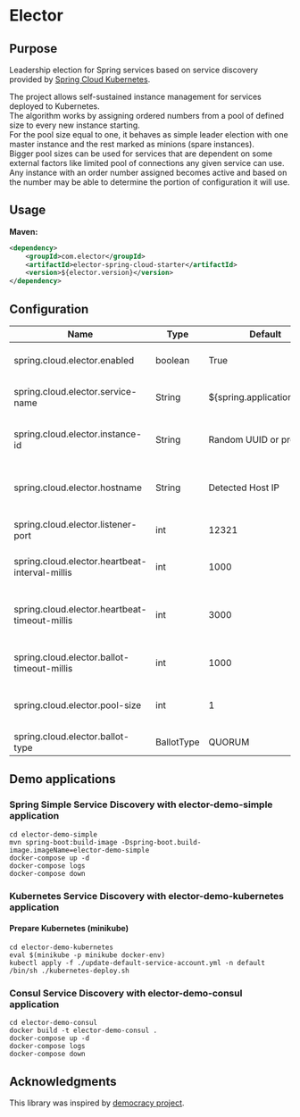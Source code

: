 # Elector

## Purpose
Leadership election for Spring services based on service discovery provided by [Spring Cloud Kubernetes](https://spring.io/projects/spring-cloud-kubernetes).

The project allows self-sustained instance management for services deployed to Kubernetes.  
The algorithm works by assigning ordered numbers from a pool of defined size to every new instance starting.  
For the pool size equal to one, it behaves as simple leader election with one master instance and the rest marked as minions (spare instances).  
Bigger pool sizes can be used for services that are dependent on some external factors like limited pool of connections any given service can use.  
Any instance with an order number assigned becomes active and based on the number may be able to determine the portion of configuration it will use.

## Usage

**Maven:**
```xml
<dependency>
    <groupId>com.elector</groupId>
    <artifactId>elector-spring-cloud-starter</artifactId>
    <version>${elector.version}</version>
</dependency>
```

## Configuration

| Name                                           | Type       | Default                    | Description                                   |
|------------------------------------------------|------------|----------------------------|-----------------------------------------------|
| spring.cloud.elector.enabled                   | boolean    | True                       | Enables election process                      |
| spring.cloud.elector.service-name              | String     | ${spring.application.name} | Service name in Service Discovery             |
| spring.cloud.elector.instance-id               | String     | Random UUID or provided    | Instance ID provided by Service Discovery     |
| spring.cloud.elector.hostname                  | String     | Detected Host IP           | Host IP provided by Service Discovery         |
| spring.cloud.elector.listener-port             | int        | 12321                      | Inter-instance communication port             |
| spring.cloud.elector.heartbeat-interval-millis | int        | 1000                       | Time between heartbeat messages               |
| spring.cloud.elector.heartbeat-timeout-millis  | int        | 3000                       | Time after which peer instance becomes ABSENT |
| spring.cloud.elector.ballot-timeout-millis     | int        | 1000                       | Time of collecting ballots                    |
| spring.cloud.elector.pool-size                 | int        | 1                          | Number of service instances to activate       |
| spring.cloud.elector.ballot-type               | BallotType | QUORUM                     | The way of resolving ballot                   |


## Demo applications

### Spring Simple Service Discovery with elector-demo-simple application

```shell
cd elector-demo-simple
mvn spring-boot:build-image -Dspring-boot.build-image.imageName=elector-demo-simple
docker-compose up -d
docker-compose logs
docker-compose down
```

### Kubernetes Service Discovery with elector-demo-kubernetes application

#### Prepare Kubernetes (minikube)

```shell
cd elector-demo-kubernetes
eval $(minikube -p minikube docker-env)
kubectl apply -f ./update-default-service-account.yml -n default
/bin/sh ./kubernetes-deploy.sh
```

### Consul Service Discovery with elector-demo-consul application

```shell
cd elector-demo-consul
docker build -t elector-demo-consul .
docker-compose up -d
docker-compose logs
docker-compose down
```

## Acknowledgments

This library was inspired by [democracy project](https://www.npmjs.com/package/democracy).